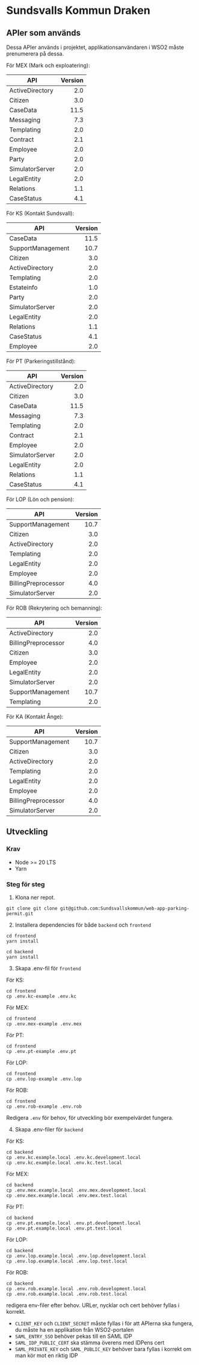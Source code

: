 # Sundsvalls Kommun Draken

## APIer som används

Dessa APIer används i projektet, applikationsanvändaren i WSO2 måste prenumerera på dessa.

För MEX (Mark och exploatering):

| API             | Version |
| --------------- | ------: |
| ActiveDirectory |     2.0 |
| Citizen         |     3.0 |
| CaseData        |    11.5 |
| Messaging       |     7.3 |
| Templating      |     2.0 |
| Contract        |     2.1 |
| Employee        |     2.0 |
| Party           |     2.0 |
| SimulatorServer |     2.0 |
| LegalEntity     |     2.0 |
| Relations       |     1.1 |
| CaseStatus      |     4.1 |

För KS (Kontakt Sundsvall):

| API               | Version |
| ----------------- | ------: |
| CaseData          |    11.5 |
| SupportManagement |    10.7 |
| Citizen           |     3.0 |
| ActiveDirectory   |     2.0 |
| Templating        |     2.0 |
| Estateinfo        |     1.0 |
| Party             |     2.0 |
| SimulatorServer   |     2.0 |
| LegalEntity       |     2.0 |
| Relations         |     1.1 |
| CaseStatus        |     4.1 |
| Employee          |     2.0 |

För PT (Parkeringstillstånd):

| API             | Version |
| --------------- | ------: |
| ActiveDirectory |     2.0 |
| Citizen         |     3.0 |
| CaseData        |    11.5 |
| Messaging       |     7.3 |
| Templating      |     2.0 |
| Contract        |     2.1 |
| Employee        |     2.0 |
| SimulatorServer |     2.0 |
| LegalEntity     |     2.0 |
| Relations       |     1.1 |
| CaseStatus      |     4.1 |

För LOP (Lön och pension):

| API                 | Version |
| ------------------- | ------: |
| SupportManagement   |    10.7 |
| Citizen             |     3.0 |
| ActiveDirectory     |     2.0 |
| Templating          |     2.0 |
| LegalEntity         |     2.0 |
| Employee            |     2.0 |
| BillingPreprocessor |     4.0 |
| SimulatorServer     |     2.0 |

För ROB (Rekrytering och bemanning):

| API                 | Version |
| ------------------- | ------: |
| ActiveDirectory     |     2.0 |
| BillingPreprocessor |     4.0 |
| Citizen             |     3.0 |
| Employee            |     2.0 |
| LegalEntity         |     2.0 |
| SimulatorServer     |     2.0 |
| SupportManagement   |    10.7 |
| Templating          |     2.0 |

För KA (Kontakt Ånge):

| API                 | Version |
| ------------------- | ------: |
| SupportManagement   |    10.7 |
| Citizen             |     3.0 |
| ActiveDirectory     |     2.0 |
| Templating          |     2.0 |
| LegalEntity         |     2.0 |
| Employee            |     2.0 |
| BillingPreprocessor |     4.0 |
| SimulatorServer     |     2.0 |

## Utveckling

### Krav

- Node >= 20 LTS
- Yarn

### Steg för steg

1. Klona ner repot.

```
git clone git clone git@github.com:Sundsvallskommun/web-app-parking-permit.git
```

2. Installera dependencies för både `backend` och `frontend`

```
cd frontend
yarn install

cd backend
yarn install
```

3. Skapa .env-fil för `frontend`

För KS:

```
cd frontend
cp .env.kc-example .env.kc
```

För MEX:

```
cd frontend
cp .env.mex-example .env.mex
```

För PT:

```
cd frontend
cp .env.pt-example .env.pt
```

För LOP:

```
cd frontend
cp .env.lop-example .env.lop
```

För ROB:

```
cd frontend
cp .env.rob-example .env.rob
```

Redigera `.env` för behov, för utveckling bör exempelvärdet fungera.

4. Skapa .env-filer för `backend`

För KS:

```
cd backend
cp .env.kc.example.local .env.kc.development.local
cp .env.kc.example.local .env.kc.test.local
```

För MEX:

```
cd backend
cp .env.mex.example.local .env.mex.development.local
cp .env.mex.example.local .env.mex.test.local
```

För PT:

```
cd backend
cp .env.pt.example.local .env.pt.development.local
cp .env.pt.example.local .env.pt.test.local
```

För LOP:

```
cd backend
cp .env.lop.example.local .env.lop.development.local
cp .env.lop.example.local .env.lop.test.local
```

För ROB:

```
cd backend
cp .env.rob.example.local .env.rob.development.local
cp .env.rob.example.local .env.rob.test.local
```

redigera env-filer efter behov. URLer, nycklar och cert behöver fyllas i korrekt.

- `CLIENT_KEY` och `CLIENT_SECRET` måste fyllas i för att APIerna ska fungera, du måste ha en applikation från WSO2-portalen
- `SAML_ENTRY_SSO` behöver pekas till en SAML IDP
- `SAML_IDP_PUBLIC_CERT` ska stämma överens med IDPens cert
- `SAML_PRIVATE_KEY` och `SAML_PUBLIC_KEY` behöver bara fyllas i korrekt om man kör mot en riktig IDP
